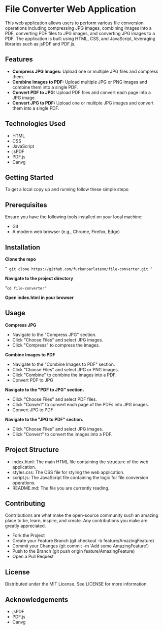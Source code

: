 # File Converter Web Application
This web application allows users to perform various file conversion operations including compressing JPG images, combining images into a PDF, converting PDF files to JPG images, and converting JPG images to a PDF. The application is built using HTML, CSS, and JavaScript, leveraging libraries such as jsPDF and PDF.js.

## Features

- **Compress JPG Images:** Upload one or multiple JPG files and compress them.
- **Combine Images to PDF:** Upload multiple JPG or PNG images and combine them into a single PDF.
- **Convert PDF to JPG:** Upload PDF files and convert each page into a JPG image.
- **Convert JPG to PDF:** Upload one or multiple JPG images and convert them into a single PDF.

 ## Technologies Used

- HTML
- CSS
- JavaScript
- jsPDF
- PDF.js
- Canvg

 ## Getting Started

 To get a local copy up and running follow these simple steps:

 ## Prerequisites

 Ensure you have the following tools installed on your local machine:

- Git
- A modern web browser (e.g., Chrome, Firefox, Edge)

## Installation

**Clone the repo**

“`
git clone https://github.com/furkanparlatann/file-converter.git
“`

**Navigate to the project directory**

“`cd file-converter“`

**Open index.html in your browser**

## Usage

**Compress JPG**
- Navigate to the "Compress JPG" section.
- Click "Choose Files" and select JPG images.
- Click "Compress" to compress the images.

**Combine Images to PDF**

- Navigate to the "Combine Images to PDF" section.
- Click "Choose Files" and select JPG or PNG images.
- Click "Combine" to combine the images into a PDF.
- Convert PDF to JPG

**Navigate to the "PDF to JPG" section.**
- Click "Choose Files" and select PDF files.
- Click "Convert" to convert each page of the PDFs into JPG images.
- Convert JPG to PDF

**Navigate to the "JPG to PDF" section.**
- Click "Choose Files" and select JPG images.
- Click "Convert" to convert the images into a PDF.

 ## Project Structure
- index.html: The main HTML file containing the structure of the web application.
- styles.css: The CSS file for styling the web application.
- script.js: The JavaScript file containing the logic for file conversion operations.
- README.md: The file you are currently reading.

## Contributing

Contributions are what make the open-source community such an amazing place to be, learn, inspire, and create. Any contributions you make are greatly appreciated.

- Fork the Project
- Create your Feature Branch (git checkout -b feature/AmazingFeature)
- Commit your Changes (git commit -m 'Add some AmazingFeature')
- Push to the Branch (git push origin feature/AmazingFeature)
- Open a Pull Request
  
## License

Distributed under the MIT License. See LICENSE for more information.

## Acknowledgements
- jsPDF
- PDF.js
- Canvg
